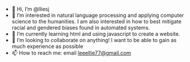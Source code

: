 - 👋 Hi, I’m @lliesj
- 👀 I’m interested in natural language processing and applying computer science to the humanities. I am also interested in how to best mitigate racial and gendered biases found in automated systems.
- 🌱 I’m currently learning html and using javascript to create a website.
- 💞️ I’m looking to collaborate on anything! I want to be able to gain as much experience as possible
- 📫 How to reach me: email leeellie77@gmail.com

<!---
lliesj/lliesj is a ✨ special ✨ repository because its `README.md` (this file) appears on your GitHub profile.
You can click the Preview link to take a look at your changes.
--->

